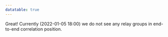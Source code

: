 ```yaml
---
datatable: true
---
```



Great! Currently (2022-01-05 18:00) we do not see any relay groups
in end-to-end correlation position.

